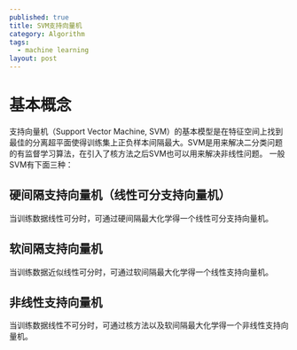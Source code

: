 ```yaml
---
published: true
title: SVM支持向量机
category: Algorithm
tags: 
  - machine learning
layout: post
---
```


# 基本概念
支持向量机（Support Vector Machine, SVM）的基本模型是在特征空间上找到最佳的分离超平面使得训练集上正负样本间隔最大。SVM是用来解决二分类问题的有监督学习算法，在引入了核方法之后SVM也可以用来解决非线性问题。 
一般SVM有下面三种：

## 硬间隔支持向量机（线性可分支持向量机）
当训练数据线性可分时，可通过硬间隔最大化学得一个线性可分支持向量机。
## 软间隔支持向量机
当训练数据近似线性可分时，可通过软间隔最大化学得一个线性支持向量机。
## 非线性支持向量机
当训练数据线性不可分时，可通过核方法以及软间隔最大化学得一个非线性支持向量机。
